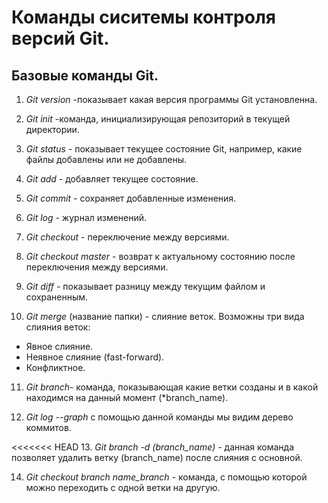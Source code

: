 # Команды сиситемы контроля версий Git.

## Базовые команды Git.

1. *Git version* -показывает какая версия программы Git установленна.
2. *Git init* -команда, инициализирующая репозиторий в текущей директории.
3. *Git status* - показывает текущее состояние Git, например, какие файлы добавлены или не добавлены. 
4. *Git add* - добавляет текущее состояние.
5. *Git commit* - сохраняет добавленные изменения.
6. *Git log* - журнал изменений.
7. *Git checkout* - переключение между версиями.
8. *Git checkout master* - возврат к актуальному состоянию после переключения между версиями.
9. *Git diff* - показывает разницу между текущим файлом и сохраненным.

10. *Git merge* (название папки) - слияние веток.
Возможны три вида слияния веток:
* Явное слияние.
* Неявное слияние (fast-forward).
* Конфликтное.

11. *Git branch*- команда, показывающая какие ветки созданы и в какой находимся на данный момент (*branch_name).

12. *Git log --graph* с помощью данной команды мы видим дерево коммитов.

<<<<<<< HEAD
13. *Git branch -d (branch_name)* - данная команда позволяет удалить ветку (branch_name) после слияния с основной.

14. *Git checkout branch name_branch*  - команда, с помощью которой можно переходить с одной ветки на другую.

